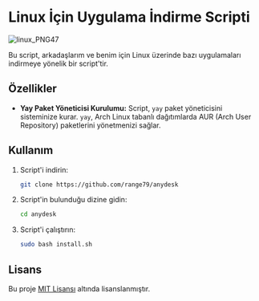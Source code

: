 # Linux İçin Uygulama İndirme Scripti

![linux_PNG47](https://github.com/user-attachments/assets/0b1b4ebb-1356-4db1-b369-44fa4ee40466)

Bu script, arkadaşlarım ve benim için Linux üzerinde bazı uygulamaları indirmeye yönelik bir script'tir. 

## Özellikler

- **Yay Paket Yöneticisi Kurulumu:** Script, `yay` paket yöneticisini sisteminize kurar. `yay`, Arch Linux tabanlı dağıtımlarda AUR (Arch User Repository) paketlerini yönetmenizi sağlar.

## Kullanım

1. Script'i indirin:
    ```bash
    git clone https://github.com/range79/anydesk
    ```

2. Script'in bulunduğu dizine gidin:
    ```bash
    cd anydesk
    ```

3. Script'i çalıştırın:
    ```bash
    sudo bash install.sh
    ```

## Lisans

Bu proje [MIT Lisansı](LICENSE) altında lisanslanmıştır.
